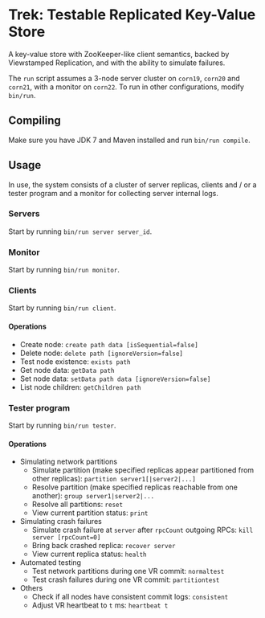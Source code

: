# Trek: Testable Replicated Key-Value Store

A key-value store with ZooKeeper-like client semantics, backed by Viewstamped Replication, and with the ability to simulate failures.

The `run` script assumes a 3-node server cluster on `corn19`, `corn20` and `corn21`, with a monitor on `corn22`. To run in other configurations, modify `bin/run`.

## Compiling
Make sure you have JDK 7 and Maven installed and run `bin/run compile`.

## Usage
In use, the system consists of a cluster of server replicas, clients and / or a tester program and a monitor for collecting server internal logs.

### Servers
Start by running `bin/run server server_id`.

### Monitor
Start by running `bin/run monitor`.

### Clients
Start by running `bin/run client`.

#### Operations
* Create node: `create path data [isSequential=false]`
* Delete node: `delete path [ignoreVersion=false]`
* Test node existence: `exists path`
* Get node data: `getData path`
* Set node data: `setData path data [ignoreVersion=false]`
* List node children: `getChildren path`

### Tester program
Start by running `bin/run tester`.

#### Operations
* Simulating network partitions
  * Simulate partition (make specified replicas appear partitioned from other replicas): `partition server1[|server2|...]`
  * Resolve partition (make specified replicas reachable from one another): `group server1|server2|...`
  * Resolve all partitions: `reset`
  * View current partition status: `print`
* Simulating crash failures
  * Simulate crash failure at `server` after `rpcCount` outgoing RPCs: `kill server [rpcCount=0]`
  * Bring back crashed replica: `recover server`
  * View current replica status: `health`
* Automated testing
  * Test network partitions during one VR commit: `normaltest`
  * Test crash failures during one VR commit: `partitiontest`
* Others
  * Check if all nodes have consistent commit logs: `consistent`
  * Adjust VR heartbeat to `t` ms: `heartbeat t`
